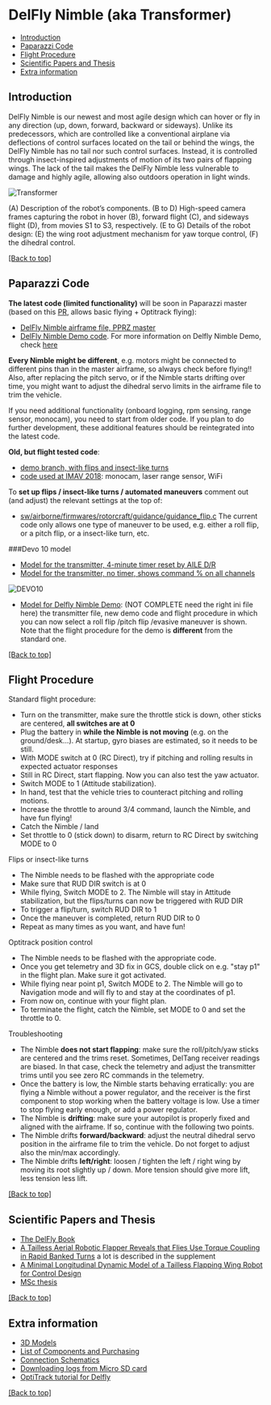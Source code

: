 # DelFly Nimble (aka Transformer)

- [Introduction](#introduction)
- [Paparazzi Code](#paparazzi-code)
- [Flight Procedure](#flight-procedure)
- [Scientific Papers and Thesis](#scientific-papers-and-thesis)
- [Extra information](#extra-information)

## Introduction
DelFly Nimble is our newest and most agile design which can hover or fly in any direction (up, down, forward, backward or sideways). Unlike its predecessors, which are controlled like a conventional airplane via deflections of control surfaces located on the tail or behind the wings, the DelFly Nimble has no tail nor such control surfaces. Instead, it is controlled through insect-inspired adjustments of motion of its two pairs of flapping wings. The lack of the tail makes the DelFly Nimble less vulnerable to damage and highly agile, allowing also outdoors operation in light winds.

![Transformer](https://github.com/tudelft/mavlab/raw/master/photos/drones/nimble/nimble_components.jpg)

(A) Description of the robot’s components. (B to D) High-speed camera frames capturing the robot in hover (B), forward flight (C), and sideways flight (D), from movies S1 to S3, respectively. (E to G) Details of the robot design: (E) the wing root adjustment mechanism for yaw torque control, (F) the dihedral control.

<a href="#top">[Back to top]</a>

## Paparazzi Code
**The latest code (limited functionality)** will be soon in Paparazzi master (based on this [PR](https://github.com/paparazzi/paparazzi/pull/2380), allows basic flying + Optitrack flying):
* [DelFly Nimble airframe file, PPRZ master](https://github.com/paparazzi/paparazzi/blob/master/conf/airframes/tudelft/delfly_nimble.xml)
* [DelFly Nimble Demo code](https://github.com/dewagter/paparazzi/tree/afbe242c26dcb667855d8c7cfd23232049c433c7). For more information on Delfly Nimble Demo, check [here](https://github.com/tudelft/mavlab/wiki/Demo-Delfly-Nimble)

**Every Nimble might be different**, e.g. motors might be connected to different pins than in the master airframe, so always check before flying!!
Also, after replacing the pitch servo, or if the Nimble starts drifting over time, you might want to adjust the dihedral servo limits in the airframe file to trim the vehicle.

If you need additional functionality (onboard logging, rpm sensing, range sensor, monocam), you need to start from older code. If you plan to do further development, these additional features should be reintegrated into the latest code.

**Old, but flight tested code**:

* [demo branch, with flips and insect-like turns](https://github.com/matejkarasek/paparazzi/tree/delfly_transformer_MXS_master/)
* [code used at IMAV 2018](https://github.com/tudelft/paparazzi/tree/transformer_imav): monocam, laser range sensor, WiFi

To **set up flips / insect-like turns / automated maneuvers** comment out (and adjust) the relevant settings at the top of:
* [sw/airborne/firmwares/rotorcraft/guidance/guidance_flip.c](https://github.com/matejkarasek/paparazzi/blob/delfly_transformer_MXS_master/sw/airborne/firmwares/rotorcraft/guidance/guidance_flip.c)
The current code only allows one type of maneuver to be used, e.g. either a roll flip, or a pitch flip, or a insect-like turn, etc.

###Devo 10 model
* [Model for the transmitter, 4-minute timer reset by AILE D/R](https://github.com/tudelft/paparazzi/blob/transformer_imav/devo10/model8.ini)
* [Model for the transmitter, no timer, shows command % on all channels](https://github.com/matejkarasek/paparazzi/blob/delfly_transformer_MXS_master/devo10/model8.ini)

![DEVO10](https://github.com/tudelft/mavlab/raw/master/photos/drones/nimble/devo10_description_Transformer.png)
* [Model for Delfly Nimble Demo](): (NOT COMPLETE need the right ini file here) the transmitter file, new demo code and flight procedure in which you can now select a roll flip /pitch flip /evasive maneuver is shown. Note that the flight procedure for the demo is **different** from the standard one. 

<a href="#top">[Back to top]</a>

## Flight Procedure

Standard flight procedure:
* Turn on the transmitter, make sure the throttle stick is down, other sticks are centered, **all switches are at 0**
* Plug the battery in **while the Nimble is not moving** (e.g. on the ground/desk...). At startup, gyro biases are estimated, so it needs to be still.
* With MODE switch at 0 (RC Direct), try if pitching and rolling results in expected actuator responses
* Still in RC Direct, start flapping. Now you can also test the yaw actuator.
* Switch MODE to 1 (Attitude stabilization).
* In hand, test that the vehicle tries to counteract pitching and rolling motions.
* Increase the throttle to around 3/4 command, launch the Nimble, and have fun flying!
* Catch the Nimble / land
* Set throttle to 0 (stick down) to disarm, return to RC Direct by switching MODE to 0

Flips or insect-like turns
* The Nimble needs to be flashed with the appropriate code
* Make sure that RUD DIR switch is at 0
* While flying, Switch MODE to 2. The Nimble will stay in Attitude stabilization, but the flips/turns can now be triggered with RUD DIR
* To trigger a flip/turn, switch RUD DIR to 1
* Once the maneuver is completed, return RUD DIR to 0
* Repeat as many times as you want, and have fun!

Optitrack position control
* The Nimble needs to be flashed with the appropriate code.
* Once you get telemetry and 3D fix in GCS, double click on e.g. "stay p1" in the flight plan. Make sure it got activated.
* While flying near point p1, Switch MODE to 2. The Nimble will go to Navigation mode and will fly to and stay at the coordinates of p1.
* From now on, continue with your flight plan.
* To terminate the flight, catch the Nimble, set MODE to 0 and set the throttle to 0.

Troubleshooting
* The Nimble **does not start flapping**: make sure the roll/pitch/yaw sticks are centered and the trims reset. Sometimes, DelTang receiver readings are biased. In that case, check the telemetry and adjust the transmitter trims until you see zero RC commands in the telemetry.
* Once the battery is low, the Nimble starts behaving erratically: you are flying a Nimble without a power regulator, and the receiver is the first component to stop working when the battery voltage is low. Use a timer to stop flying early enough, or add a power regulator.
* The Nimble is **drifting**: make sure your autopilot is properly fixed and aligned with the airframe. If so, continue with the following two points.
* The Nimble drifts **forward/backward**: adjust the neutral dihedral servo position in the airframe file to trim the vehicle. Do not forget to adjust also the min/max accordingly.
* The Nimble drifts **left/right**: loosen / tighten the left / right wing by moving its root slightly up / down. More tension should give more lift, less tension less lift.

<a href="#top">[Back to top]</a>

## Scientific Papers and Thesis

* [The DelFly Book](https://www.springer.com/gp/book/9789401792073)
* [A Tailless Aerial Robotic Flapper Reveals that Flies Use Torque Coupling in Rapid Banked Turns](https://svn.lr.tudelft.nl/trac/MAVLAB/attachment/wiki/DelFly_Transformer/Karasek%202018%20A%20tailless%20aerial%20robotic%20flapper%20reveals%20that%20flies%20use%20torque%20coupling%20in%20rapid%20banked%20turns.pdf)
a lot is described in the supplement
* [A Minimal Longitudinal Dynamic Model of a Tailless Flapping Wing Robot for Control Design](https://iopscience.iop.org/article/10.1088/1748-3190/ab1e0b)
* [MSc thesis](https://svn.lr.tudelft.nl/trac/MAVLAB/attachment/wiki/DelFly_Transformer/Kajak_MSc_thesis.pdf)

<a href="#top">[Back to top]</a>


## Extra information
* [3D Models](https://github.com/tudelft/mavlab/wiki/3D-Models)
* [List of Components and Purchasing](https://github.com/tudelft/mavlab/wiki/Delfly-List-of-Components-and-Purchasing)
* [Connection Schematics](https://github.com/tudelft/mavlab/wiki/Delfly-Connection-Schematics)
* [Downloading logs from Micro SD card](https://github.com/tudelft/mavlab/wiki/SD-Card-Logging-and-Formatting)
* [OptiTrack tutorial for Delfly](https://github.com/tudelft/mavlab/wiki/OptiTrack-Delfly)

<a href="#top">[Back to top]</a>
